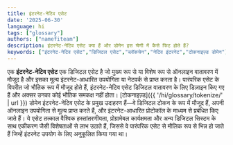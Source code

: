 ```yaml
---
title: इंटरनेट-नेटिव एसेट
date: '2025-06-30'
language: hi
tags: ["glossary"]
authors: ["namefiteam"]
description: इंटरनेट-नेटिव एसेट क्या हैं और डोमेन इस श्रेणी में कैसे फिट होते हैं?
keywords: ["इंटरनेट-नेटिव एसेट","डिजिटल एसेट","ब्लॉकचेन","नेटिव इंटरनेट","टोकनाइज़्ड डोमेन"]
---
```



एक **इंटरनेट-नेटिव एसेट** एक डिजिटल एसेट है जो मुख्य रूप से या विशेष रूप से ऑनलाइन वातावरण में मौजूद है और इसका मूल्य इंटरनेट-आधारित उपयोगिता या नेटवर्क से प्राप्त करता है। पारंपरिक एसेट के विपरीत जो भौतिक रूप में मौजूद होते हैं, इंटरनेट-नेटिव एसेट डिजिटल वातावरण के लिए डिज़ाइन किए गए हैं और अक्सर उनका कोई भौतिक समकक्ष नहीं होता। [टोकनाइज़्ड]({{ '/hi/glossary/tokenize/' | url }}) डोमेन इंटरनेट-नेटिव एसेट के प्रमुख उदाहरण हैं—वे डिजिटल टोकन के रूप में मौजूद हैं, अपनी ऑनलाइन उपयोगिता से मूल्य प्राप्त करते हैं, और इंटरनेट-आधारित प्रोटोकॉल के माध्यम से प्रबंधित किए जाते हैं। ये एसेट तत्काल वैश्विक हस्तांतरणीयता, प्रोग्रामेबल कार्यक्षमता और अन्य डिजिटल सिस्टम के साथ एकीकरण जैसी विशेषताओं से लाभ उठाते हैं, जिससे वे पारंपरिक एसेट से मौलिक रूप से भिन्न हो जाते हैं जिन्हें इंटरनेट उपयोग के लिए अनुकूलित किया गया था।